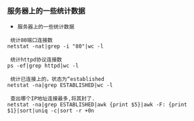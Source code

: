### 服务器上的一些统计数据


* `服务器上的一些统计数据`
```Shell
 统计80端口连接数
netstat -nat|grep -i "80"|wc -l

 统计httpd协议连接数
ps -ef|grep httpd|wc -l

 统计已连接上的，状态为“established
netstat -na|grep ESTABLISHED|wc -l

 查出哪个IP地址连接最多,将其封了.
netstat -na|grep ESTABLISHED|awk {print $5}|awk -F: {print $1}|sort|uniq -c|sort -r +0n

```


